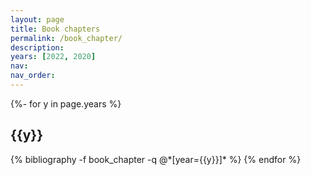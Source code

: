 ```yaml
---
layout: page
title: Book chapters
permalink: /book_chapter/
description:
years: [2022, 2020]
nav: 
nav_order:
---
```



<!-- _pages/book_chapter.md -->



<div id="publicationList" class="publications">
 
{%- for y in page.years %}
  <h2 class="year">{{y}}</h2>
  {% bibliography -f book_chapter -q @*[year={{y}}]* %}
{% endfor %}

</div>